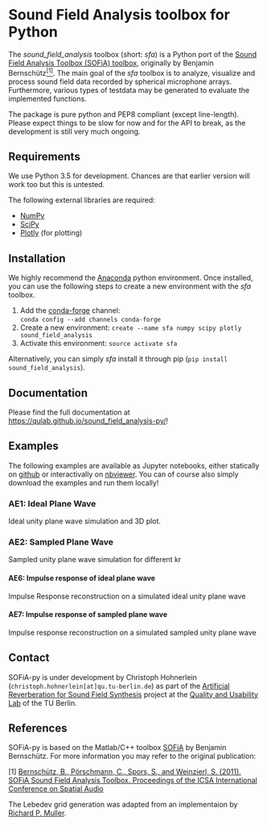 # Sound Field Analysis toolbox for Python
The *sound_field_analysis* toolbox (short: *sfa*) is a Python port of the [Sound Field Analysis Toolbox (SOFiA) toolbox](http://audiogroup.web.th-koeln.de/SOFiA_wiki/WELCOME.html), originally by Benjamin Bernschütz[<sup>[1]</sup>](#references). The main goal of the *sfa* toolbox is to analyze, visualize and process sound field data recorded by spherical microphone arrays. Furthermore, various types of testdata may be generated to evaluate the implemented functions.

The package is pure python and PEP8 compliant (except line-length). Please expect things to be slow for now and for the API to break, as the development is still very much ongoing.

## Requirements
We use Python 3.5 for development. Chances are that earlier version will work too but this is untested.

The following external libraries are required:
- [NumPy](http://www.numpy.org)
- [SciPy](http://www.scipy.org)
- [Plotly](https://plot.ly/python/) (for plotting)

## Installation
We highly recommend the [Anaconda](https://www.continuum.io/downloads) python environment. Once installed, you can use the following steps to create a new environment with the *sfa* toolbox.

1. Add the [conda-forge](https://conda-forge.github.io) channel:  
  `conda config --add channels conda-forge`
2. Create a new environment:
  `create --name sfa numpy scipy plotly sound_field_analysis`
3. Activate this environment:
  `source activate sfa`
 
Alternatively, you can simply *sfa* install it through pip (`pip install sound_field_analysis`).

## Documentation
Please find the full documentation at https://qulab.github.io/sound_field_analysis-py/!

## Examples
The following examples are available as Jupyter notebooks, either statically on [github](examples/) or interactivally on [nbviewer](http://nbviewer.jupyter.org). You can of course also simply download the examples and run them locally!

### AE1: Ideal Plane Wave
Ideal unity plane wave simulation and 3D plot.

### AE2: Sampled Plane Wave
Sampled unity plane wave simulation for different kr

#### AE6: Impulse response of ideal plane wave
Impulse Response reconstruction on a simulated ideal unity plane wave

#### AE7: Impulse response of sampled plane wave
Impulse response reconstruction on a simulated sampled unity plane wave

## Contact
SOFiA-py is under development by Christoph Hohnerlein (`christoph.hohnerlein[at]qu.tu-berlin.de`) as part of the [Artificial Reverberation for Sound Field Synthesis](https://www.qu.tu-berlin.de/menue/forschung/laufende_projekte/artificial_reverberation_for_sound_field_synthesis_dfg/) project at the [Quality and Usability Lab](https://www.qu.tu-berlin.de) of the TU Berlin.

## References
SOFiA-py is based on the Matlab/C++ toolbox [SOFiA](https://github.com/fietew/sofia-toolbox) by Benjamin Bernschütz. For more information you may refer to the original publication:

[1] [Bernschütz, B., Pörschmann, C., Spors, S., and Weinzierl, S. (2011). SOFiA Sound Field Analysis Toolbox. Proceedings of the ICSA International Conference on Spatial Audio](http://spatialaudio.net/sofia-sound-field-analysis-toolbox-2/)

The Lebedev grid generation was adapted from an implementaion by [Richard P. Muller](https://github.com/gabrielelanaro/pyquante/blob/master/Data/lebedev_write.py).
